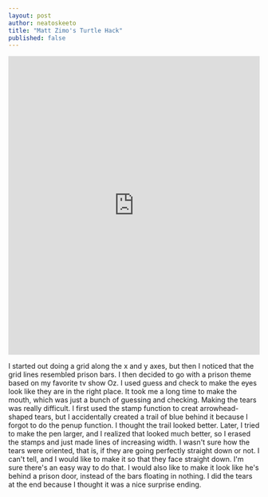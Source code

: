```yaml
--- 
layout: post
author: neatoskeeto
title: "Matt Zimo's Turtle Hack"
published: false
---
```



<iframe src="https://trinket.io/embed/python/c424cb87eb" width="100%" height="600" frameborder="0" marginwidth="0" marginheight="0" allowfullscreen></iframe>


I started out doing a grid along the x and y axes, but then I noticed that the grid lines resembled prison bars. I then decided to go with a prison theme based on my favorite tv show Oz.
I used guess and check to make the eyes look like they are in the right place. It took me a long time to make the mouth, which was just a bunch of guessing and checking. Making the tears was really difficult. I first used the stamp function to creat arrowhead-shaped tears, but I accidentally created a trail of blue behind it because I forgot to do the penup function. I thought the trail looked better. 
Later, I tried to make the pen larger, and I realized that looked much better, so I erased the stamps and just made lines of increasing width.
I wasn't sure how the tears were oriented, that is, if they are going perfectly straight down or not. I can't tell, and I would like to make it so that they face straight down. I'm sure there's an easy way to do that.
I would also like to make it look like he's behind a prison door, instead of the bars floating in nothing. 
I did the tears at the end because I thought it was a nice surprise ending.
